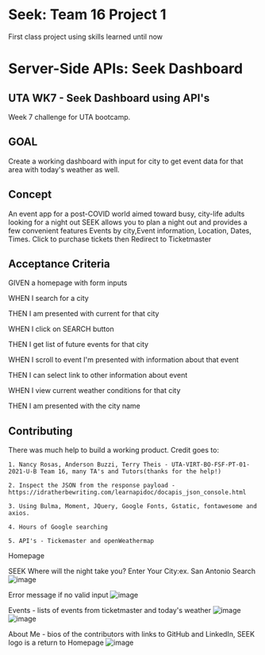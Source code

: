 # Seek: Team 16 Project 1
First class project using skills learned until now
# Server-Side APIs: Seek Dashboard

## UTA WK7 - Seek Dashboard using API's
Week 7 challenge for UTA bootcamp.

## GOAL
Create a working dashboard with input for city to get event data for that area with today's weather as well.

## Concept
An event app for a post-COVID world aimed toward busy, city-life adults looking for a night out
SEEK allows you to plan a night out and provides a few convenient features Events by city,Event information, Location,
Dates, Times. Click to purchase tickets then Redirect to Ticketmaster

## Acceptance Criteria
GIVEN a homepage with form inputs

WHEN I search for a city

THEN I am presented with current for that city

WHEN I click on SEARCH button

THEN I get list of future events for that city

WHEN I scroll to event I'm presented with information about that event

THEN I can select link to other information about event

WHEN I view current weather conditions for that city

THEN I am presented with the city name

## Contributing
There was much help to build a working product. Credit goes to:

    1. Nancy Rosas, Anderson Buzzi, Terry Theis - UTA-VIRT-BO-FSF-PT-01-2021-U-B Team 16, many TA's and Tutors(thanks for the help!)
   
    2. Inspect the JSON from the response payload - https://idratherbewriting.com/learnapidoc/docapis_json_console.html
   
    3. Using Bulma, Moment, JQuery, Google Fonts, Gstatic, fontawesome and axios. 
    
    4. Hours of Google searching

    5. API's - Tickemaster and openWeathermap

Homepage

SEEK
Where will the night take you?
Enter Your City:ex. San Antonio
 Search![image](https://user-images.githubusercontent.com/76980137/113413380-30472d00-9380-11eb-818e-34288b935dab.png)


Error message if no valid input
![image](https://user-images.githubusercontent.com/76980137/113413457-5ec50800-9380-11eb-8ff2-9f2e3d961e03.png)



Events - lists of events from ticketmaster and today's weather
![image](https://user-images.githubusercontent.com/76980137/113413930-61742d00-9381-11eb-9a1c-daa763148163.png)
![image](https://user-images.githubusercontent.com/76980137/113413515-7ef4c700-9380-11eb-93a1-1fd38e890776.png)


About Me - bios of the contributors with links to GitHub and LinkedIn, SEEK logo is a return to Homepage
![image](https://user-images.githubusercontent.com/76980137/113413777-0b06ee80-9381-11eb-9bb9-7746942c2ac7.png)



